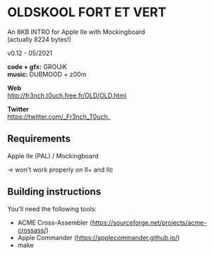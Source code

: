 # OLDSKOOL FORT ET VERT

An 8KB INTRO for Apple IIe with Mockingboard  
(actually 8224 bytes!)

v0.12 - 05/2021
   
**code + gfx:** GROUiK  
**music:** DUBMOOD + z00m  


**Web**  
http://fr3nch.t0uch.free.fr/OLD/OLD.html

**Twitter**  
https://twitter.com/_Fr3nch_T0uch_


## Requirements

Apple IIe (PAL) / Mockingboard 

-> won't work properly on II+ and IIc


## Building instructions

You'll need the following tools:  
- ACME Cross-Assembler (https://sourceforge.net/projects/acme-crossass/)
- Apple Commander (https://applecommander.github.io/)
- make